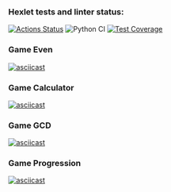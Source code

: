 ### Hexlet tests and linter status:
[![Actions Status](https://github.com/KAnanev/python-project-lvl1/workflows/hexlet-check/badge.svg)](https://github.com/KAnanev/python-project-lvl1/actions)
![Python CI](https://github.com/KAnanev/python-project-lvl1/workflows/Python%20CI/badge.svg)
[![Test Coverage](https://api.codeclimate.com/v1/badges/a99a88d28ad37a79dbf6/test_coverage)](https://codeclimate.com/github/codeclimate/codeclimate/test_coverage)

### Game Even
[![asciicast](https://asciinema.org/a/IWknTTSwNTWGlDxSa9uBQqo1G.svg)](https://asciinema.org/a/IWknTTSwNTWGlDxSa9uBQqo1G)

### Game Calculator
[![asciicast](https://asciinema.org/a/M5SnoIDlJIynJim1JM3owWslS.svg)](https://asciinema.org/a/M5SnoIDlJIynJim1JM3owWslS)

### Game GCD
[![asciicast](https://asciinema.org/a/vwVVtbvk9UmMOXH00P7y73ysn.svg)](https://asciinema.org/a/vwVVtbvk9UmMOXH00P7y73ysn)

### Game Progression
[![asciicast](https://asciinema.org/a/zT8JpisZGUEpqmPBs6m0aAKc1.svg)](https://asciinema.org/a/zT8JpisZGUEpqmPBs6m0aAKc1)